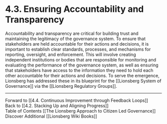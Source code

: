 # 4.3. Ensuring Accountability and Transparency

Accountability and transparency are critical for building trust and maintaining the legitimacy of the governance system. To ensure that stakeholders are held accountable for their actions and decisions, it is important to establish clear standards, processes, and mechanisms for reporting, oversight, and enforcement. This will involve creating independent institutions or bodies that are responsible for monitoring and evaluating the performance of the governance system, as well as ensuring that stakeholders have access to the information they need to hold each other accountable for their actions and decisions. To serve the emergence, Lionsberg has addressed these in its blueprint for the [[Lionsberg System of Governance]] via the [[Lionsberg Regulatory Groups]].  

___

Forward to [[4.4. Continuous Improvement through Feedback Loops]]  
Back to [[4.2. Stacking Up and Aligning Progress]]  
Table of Contents [[The Lionsberg Approach to Citizen Led Governance]]
Discover Additional [[Lionsberg Wiki Books]]  